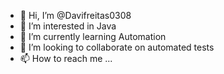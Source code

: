 - 👋 Hi, I’m @Davifreitas0308
- 👀 I’m interested in Java
- 🌱 I’m currently learning Automation
- 💞️ I’m looking to collaborate on automated tests
- 📫 How to reach me ...

<!---
Davifreitas0308/Davifreitas0308 is a ✨ special ✨ repository because its `README.md` (this file) appears on your GitHub profile.
You can click the Preview link to take a look at your changes.
--->
